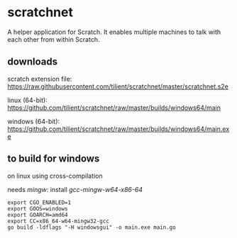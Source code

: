 # scratchnet

A helper application for Scratch.
It enables multiple machines to talk with each other from within Scratch.

downloads
---------

scratch extension file: https://raw.githubusercontent.com/tilient/scratchnet/master/scratchnet.s2e


linux (64-bit): https://github.com/tilient/scratchnet/raw/master/builds/windows64/main

windows (64-bit): https://github.com/tilient/scratchnet/raw/master/builds/windows64/main.exe

to build for windows
--------------------

on linux using cross-compilation

needs _mingw_: install _gcc-mingw-w64-x86-64_

    export CGO_ENABLED=1
    export GOOS=windows
    export GOARCH=amd64
    export CC=x86_64-w64-mingw32-gcc
    go build -ldflags "-H windowsgui" -o main.exe main.go
